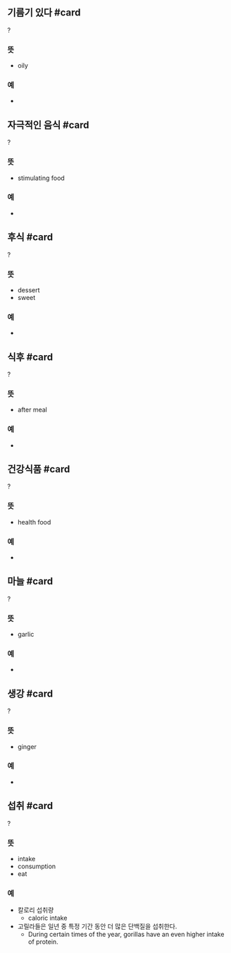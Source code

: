 ## 기름기 있다 #card
?
### 뜻
- oily
### 예
-
<!--SR:!2025-01-23,23,250-->

## 자극적인 음식 #card
?
### 뜻
- stimulating food
### 예
-
<!--SR:!2025-01-25,27,270-->

## 후식 #card
?
### 뜻
- dessert
- sweet
### 예
-
<!--SR:!2024-12-31,9,250-->

## 식후 #card
?
### 뜻
- after meal
### 예
-
<!--SR:!2024-12-31,9,250-->

## 건강식품 #card
?
### 뜻
- health food
### 예
-
<!--SR:!2024-12-31,9,250-->

## 마늘 #card
?
### 뜻
- garlic
### 예
-
<!--SR:!2024-12-30,9,250-->

## 생강 #card
?
### 뜻
- ginger
### 예
-
<!--SR:!2024-12-30,8,250-->

## 섭취 #card
?
### 뜻
- intake
- consumption
- eat
### 예
- 칼로리 섭취량
	- caloric intake
- 고릴라들은 일년 중 특정 기간 동안 더 많은 단백질을 섭취한다.
	- During certain times of the year, gorillas have an even higher intake of protein.



